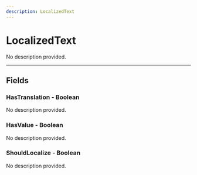 ```yaml
---
description: LocalizedText
---
```


# LocalizedText

No description provided.

***

## Fields

### HasTranslation - Boolean

No description provided.

### HasValue - Boolean

No description provided.

### ShouldLocalize - Boolean

No description provided.
